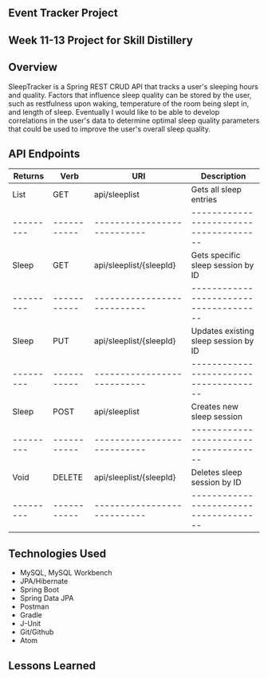 ## Event Tracker Project

## Week 11-13 Project for Skill Distillery

## Overview

SleepTracker is a Spring REST CRUD API that tracks a user's sleeping hours and quality. Factors that influence sleep quality can be stored by the user, such as restfulness upon waking, temperature of the room being slept in, and length of sleep. Eventually I would like to be able to develop correlations in the user's data to determine optimal sleep quality parameters that could be used to improve the user's overall sleep quality.

## API Endpoints

| Returns | Verb      | URI                       | Description                          |
|---------|-----------|---------------------------|--------------------------------------|
| List    | GET       | api/sleeplist             | Gets all sleep entries               |
|---------|-----------|---------------------------|--------------------------------------|
| Sleep   | GET       | api/sleeplist/{sleepId}   | Gets specific sleep session by ID    |
|---------|-----------|---------------------------|--------------------------------------|
| Sleep   | PUT       | api/sleeplist/{sleepId}   | Updates existing sleep session by ID |  
|---------|-----------|---------------------------|--------------------------------------|
| Sleep   | POST      | api/sleeplist             | Creates new sleep session            |
|---------|-----------|---------------------------|--------------------------------------|
| Void    | DELETE    | api/sleeplist/{sleepId}   | Deletes sleep session by ID          |        
|---------|-----------|---------------------------|--------------------------------------|

## Technologies Used
* MySQL, MySQL Workbench
* JPA/Hibernate
* Spring Boot
* Spring Data JPA
* Postman
* Gradle
* J-Unit
* Git/Github
* Atom

## Lessons Learned
